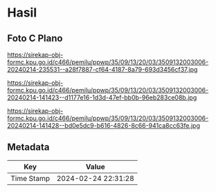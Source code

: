 # Hasil

## Foto C Plano

https://sirekap-obj-formc.kpu.go.id/c466/pemilu/ppwp/35/09/13/20/03/3509132003006-20240214-235531--a28f7887-cf64-4187-8a79-693d3456cf37.jpg

https://sirekap-obj-formc.kpu.go.id/c466/pemilu/ppwp/35/09/13/20/03/3509132003006-20240214-141423--d1177e16-1d3d-47ef-bb0b-96eb283ce08b.jpg

https://sirekap-obj-formc.kpu.go.id/c466/pemilu/ppwp/35/09/13/20/03/3509132003006-20240214-141428--bd0e5dc9-b616-4826-8c66-941ca8cc63fe.jpg


## Metadata

| Key        | Value               |
| ---------- | ------------------- |
| Time Stamp | 2024-02-24 22:31:28 |



